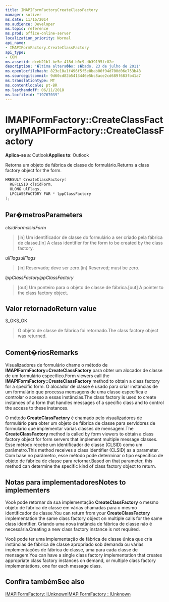 ```yaml
---
title: IMAPIFormFactoryCreateClassFactory
manager: soliver
ms.date: 11/16/2014
ms.audience: Developer
ms.topic: reference
ms.prod: office-online-server
localization_priority: Normal
api_name:
- IMAPIFormFactory.CreateClassFactory
api_type:
- COM
ms.assetid: dceb21b1-be5e-418d-b0c9-db39195fc82e
description: '�ltima altera��o: s�bado, 23 de julho de 2011'
ms.openlocfilehash: 823e10a1f496f5f5e8bab00f94d700d06e753b48
ms.sourcegitcommit: 9d60cd82b5413446e5bc8ace2cd689f683fb41a7
ms.translationtype: MT
ms.contentlocale: pt-BR
ms.lasthandoff: 06/11/2018
ms.locfileid: "19767039"
---
```

# <a name="imapiformfactorycreateclassfactory"></a><span data-ttu-id="cd539-103">IMAPIFormFactory::CreateClassFactory</span><span class="sxs-lookup"><span data-stu-id="cd539-103">IMAPIFormFactory::CreateClassFactory</span></span>

  
  
<span data-ttu-id="cd539-104">**Aplica-se a**: Outlook</span><span class="sxs-lookup"><span data-stu-id="cd539-104">**Applies to**: Outlook</span></span> 
  
<span data-ttu-id="cd539-105">Retorna um objeto de fábrica de classe do formulário.</span><span class="sxs-lookup"><span data-stu-id="cd539-105">Returns a class factory object for the form.</span></span>
  
```cpp
HRESULT CreateClassFactory(
  REFCLSID clsidForm,
  ULONG ulFlags,
  LPCLASSFACTORY FAR * lppClassFactory
);
```

## <a name="parameters"></a><span data-ttu-id="cd539-106">Par�metros</span><span class="sxs-lookup"><span data-stu-id="cd539-106">Parameters</span></span>

 <span data-ttu-id="cd539-107">_clsidForm_</span><span class="sxs-lookup"><span data-stu-id="cd539-107">_clsidForm_</span></span>
  
> <span data-ttu-id="cd539-108">[in] Um identificador de classe do formulário a ser criado pela fábrica de classe.</span><span class="sxs-lookup"><span data-stu-id="cd539-108">[in] A class identifier for the form to be created by the class factory.</span></span>
    
 <span data-ttu-id="cd539-109">_ulFlags_</span><span class="sxs-lookup"><span data-stu-id="cd539-109">_ulFlags_</span></span>
  
> <span data-ttu-id="cd539-110">[in] Reservado; deve ser zero.</span><span class="sxs-lookup"><span data-stu-id="cd539-110">[in] Reserved; must be zero.</span></span>
    
 <span data-ttu-id="cd539-111">_lppClassFactory_</span><span class="sxs-lookup"><span data-stu-id="cd539-111">_lppClassFactory_</span></span>
  
> <span data-ttu-id="cd539-112">[out] Um ponteiro para o objeto de classe de fábrica.</span><span class="sxs-lookup"><span data-stu-id="cd539-112">[out] A pointer to the class factory object.</span></span>
    
## <a name="return-value"></a><span data-ttu-id="cd539-113">Valor retornado</span><span class="sxs-lookup"><span data-stu-id="cd539-113">Return value</span></span>

<span data-ttu-id="cd539-114">S_OK</span><span class="sxs-lookup"><span data-stu-id="cd539-114">S_OK</span></span> 
  
> <span data-ttu-id="cd539-115">O objeto de classe de fábrica foi retornado.</span><span class="sxs-lookup"><span data-stu-id="cd539-115">The class factory object was returned.</span></span>
    
## <a name="remarks"></a><span data-ttu-id="cd539-116">Coment�rios</span><span class="sxs-lookup"><span data-stu-id="cd539-116">Remarks</span></span>

<span data-ttu-id="cd539-117">Visualizadores de formulário chame o método de **IMAPIFormFactory::CreateClassFactory** para obter um alocador de classe de um formulário específico.</span><span class="sxs-lookup"><span data-stu-id="cd539-117">Form viewers call the **IMAPIFormFactory::CreateClassFactory** method to obtain a class factory for a specific form.</span></span> <span data-ttu-id="cd539-118">O alocador de classe é usado para criar instâncias de um formulário que processa mensagens de uma classe específica e controlar o acesso a essas instâncias.</span><span class="sxs-lookup"><span data-stu-id="cd539-118">The class factory is used to create instances of a form that handles messages of a specific class and to control the access to these instances.</span></span> 
  
<span data-ttu-id="cd539-119">O método **CreateClassFactory** é chamado pelo visualizadores de formulário para obter um objeto de fábrica de classe para servidores de formulário que implementar várias classes de mensagem.</span><span class="sxs-lookup"><span data-stu-id="cd539-119">The **CreateClassFactory** method is called by form viewers to obtain a class factory object for form servers that implement multiple message classes.</span></span> <span data-ttu-id="cd539-120">Esse método recebe um identificador de classe (CLSID) como um parâmetro.</span><span class="sxs-lookup"><span data-stu-id="cd539-120">This method receives a class identifier (CLSID) as a parameter.</span></span> <span data-ttu-id="cd539-121">Com base no parâmetro, esse método pode determinar o tipo específico de objeto de fábrica de classe para retornar.</span><span class="sxs-lookup"><span data-stu-id="cd539-121">Based on that parameter, this method can determine the specific kind of class factory object to return.</span></span> 
  
## <a name="notes-to-implementers"></a><span data-ttu-id="cd539-122">Notas para implementadores</span><span class="sxs-lookup"><span data-stu-id="cd539-122">Notes to implementers</span></span>

<span data-ttu-id="cd539-123">Você pode retornar da sua implementação **CreateClassFactory** o mesmo objeto de fábrica de classe em várias chamadas para o mesmo identificador de classe.</span><span class="sxs-lookup"><span data-stu-id="cd539-123">You can return from your **CreateClassFactory** implementation the same class factory object on multiple calls for the same class identifier.</span></span> <span data-ttu-id="cd539-124">Criando uma nova instância de fábrica de classe não é necessária.</span><span class="sxs-lookup"><span data-stu-id="cd539-124">Creating a new class factory instance is not required.</span></span> 
  
<span data-ttu-id="cd539-125">Você pode ter uma implementação de fábrica de classe única que cria instâncias de fábrica de classe apropriado sob demanda ou várias implementações de fábrica de classe, uma para cada classe de mensagem.</span><span class="sxs-lookup"><span data-stu-id="cd539-125">You can have a single class factory implementation that creates appropriate class factory instances on demand, or multiple class factory implementations, one for each message class.</span></span>
  
## <a name="see-also"></a><span data-ttu-id="cd539-126">Confira também</span><span class="sxs-lookup"><span data-stu-id="cd539-126">See also</span></span>



[<span data-ttu-id="cd539-127">IMAPIFormFactory: IUnknown</span><span class="sxs-lookup"><span data-stu-id="cd539-127">IMAPIFormFactory : IUnknown</span></span>](imapiformfactoryiunknown.md)

